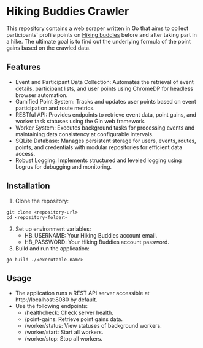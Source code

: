 # Hiking Buddies Crawler

This repository contains a web scraper written in Go that aims to collect participants' profile points on [Hiking buddies](https://www.hiking-buddies.com/) before and after taking part in a hike. The ultimate goal is to find out the underlying formula of the point gains based on the crawled data.

## Features
-	Event and Participant Data Collection: Automates the retrieval of event details, participant lists, and user points using ChromeDP for headless browser automation.
-	Gamified Point System: Tracks and updates user points based on event participation and route metrics.
-	RESTful API: Provides endpoints to retrieve event data, point gains, and worker task statuses using the Gin web framework.
-	Worker System: Executes background tasks for processing events and maintaining data consistency at configurable intervals.
-	SQLite Database: Manages persistent storage for users, events, routes, points, and credentials with modular repositories for efficient data access.
-	Robust Logging: Implements structured and leveled logging using Logrus for debugging and monitoring.

## Installation

1.	Clone the repository:

```
git clone <repository-url>
cd <repository-folder>
```

2.	Set up environment variables:
	-	HB_USERNAME: Your Hiking Buddies account email.
	-	HB_PASSWORD: Your Hiking Buddies account password.
3.	Build and run the application:

`go build ./<executable-name>`



## Usage
-	The application runs a REST API server accessible at http://localhost:8080 by default.
-	Use the following endpoints:
    -	/healthcheck: Check server health.
    -	/point-gains: Retrieve point gains data.
    -	/worker/status: View statuses of background workers.
    -	/worker/start: Start all workers.
    -	/worker/stop: Stop all workers.

